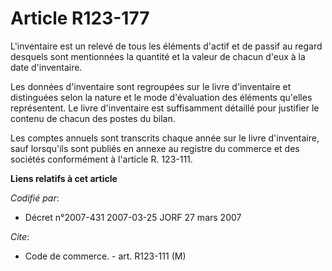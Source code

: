 # Article R123-177

L'inventaire est un relevé de tous les éléments d'actif et de passif au regard desquels sont mentionnées la quantité et la
valeur de chacun d'eux à la date d'inventaire.

Les données d'inventaire sont regroupées sur le livre d'inventaire et distinguées selon la nature et le mode d'évaluation des
éléments qu'elles représentent. Le livre d'inventaire est suffisamment détaillé pour justifier le contenu de chacun des
postes du bilan.

Les comptes annuels sont transcrits chaque année sur le livre d'inventaire, sauf lorsqu'ils sont publiés en annexe au
registre du commerce et des sociétés conformément à l'article R. 123-111.

**Liens relatifs à cet article**

_Codifié par_:

  - Décret n°2007-431 2007-03-25 JORF 27 mars 2007

_Cite_:

  - Code de commerce. - art. R123-111 (M)
